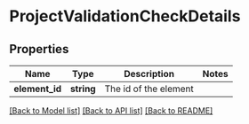 # ProjectValidationCheckDetails

## Properties
Name | Type | Description | Notes
------------ | ------------- | ------------- | -------------
**element_id** | **string** | The id of the element | 

[[Back to Model list]](../README.md#documentation-for-models) [[Back to API list]](../README.md#documentation-for-api-endpoints) [[Back to README]](../README.md)


